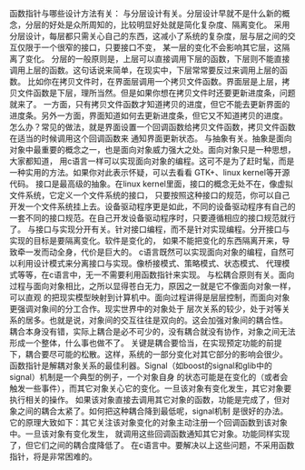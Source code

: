 函数指针与哪些设计方法有关：
与分层设计有关。分层设计早就不是什么新的概念，分层的好处是众所周知的，比较明显好处就是简化复杂度、隔离变化。
采用分层设计，每层都只需关心自己的东西，这减小了系统的复杂度，层与层之间的交互仅限于一个很窄的接口，只要接口不变，
某一层的变化不会影响其它层，这隔离了变化。
分层的一般原则是，上层可以直接调用下层的函数，下层则不能直接调用上层的函数。这句话说来简单，在现实中，下层常常要反过来调用上层的函数。
比如你在拷贝文件时，在界面层调用一个拷贝文件函数。界面层是上层，拷贝文件函数是下层，理所当然。但是如果你想在拷贝文件时还要更新进度条，问题就来了。
一方面，只有拷贝文件函数才知道拷贝的进度，但它不能去更新界面的进度条。另外一方面，界面知道如何去更新进度条，但它又不知道拷贝的进度。
怎么办？常见的做法，就是界面设置一个回调函数给拷贝文件函数，拷贝文件函数在适当的时候调用这个回调函数来
通知界面更新状态。
与抽象有关。抽象是面向对象中最重要的概念之一，也是面向对象威力强大之处。面向对象只是一种思想，大家都知道，
用c语言一样可以实现面向对象的编程。这可不是为了赶时髦，而是一种实用的方法。如果你对此表示怀疑，可以去看看
GTK+、linux kernel等开源代码。
接口是最高级的抽象。在linux kernel里面，接口的概念无处不在，像虚拟文件系统，它定义一个文件系统的接口，
只要按照这种接口的规范，你可以自己开发一个文件系统挂上去。设备驱动程序更是如此，不同的设备驱动程序有自己的
一套不同的接口规范。在自己开发设备驱动程序时，只要遵循相应的接口规范就行了。
与接口与实现分开有关。针对接口编程，而不是针对实现编程。分开接口与实现的目标是要隔离变化。软件是变化的，
如果不能把变化的东西隔离开来，导致牵一发而动全身，代价是巨大的。
c语言既然可以实现面向对象的编程，自然可以利用设计模式来分离接口与实现。像桥接模式、策略模式、状态模式、
代理模式等等，在c语言中，无一不需要利用函数指针来实现。
与松耦合原则有关。面向过程与面向对象相比，之所以显得苍白无力，原因之一就是它不像面向对象一样，可以直观
的把现实模型映射到计算机中。面向过程讲得是层层控制，而面向对象更强调对象间的分工合作。现实世界中的对象处于
层次关系的较少，处于对等关系的居多。也就是说，对象间的交互往往是双向的。这会加强对象间的耦合性。
耦合本身没有错，实际上耦合是必不可少的，没有耦合就没有协作，对象之间无法形成一个整体，什么事也做不了。
关键是耦合要恰当，在实现预定功能的前提下，耦合要尽可能的松散。这样，系统的一部分变化对其它部分的影响会很少。
函数指针是解耦对象关系的最佳利器。Signal（如boost的signal和glib中的signal）机制是一个典型的例子，一个对象自身
的状态可能是在变化的（或者会触发一些事件），而其它对象关心它的变化。一旦该对象有变化发生，其它对象要执行相关的操作。
如果该对象直接去调用其它对象的函数，功能是完成了，但对象之间的耦合太紧了。如何把这种耦合降到最低呢，signal机制
是很好的办法。它的原理大致如下：其它关注该对象变化的对象主动注册一个回调函数到该对象中。一旦该对象有变化发生，
就调用这些回调函数通知其它对象。功能同样实现了，但它们之间的耦合度降低了。
在c语言中。要解决以上这些问题，不采用函数指针，将是非常困难的。
